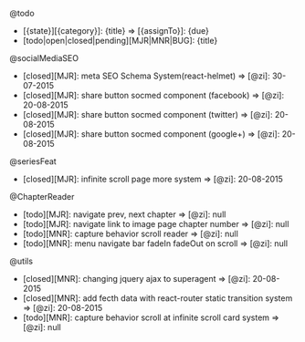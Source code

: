 @todo
- [{state}][{category}]: {title} => [{assignTo}]: {due}
- [todo|open|closed|pending][MJR|MNR|BUG]: {title}

@socialMediaSEO
- [closed][MJR]: meta SEO Schema System(react-helmet) => [@zi]: 30-07-2015
- [closed][MJR]: share button socmed component (facebook) => [@zi]: 20-08-2015
- [closed][MJR]: share button socmed component (twitter) => [@zi]: 20-08-2015
- [closed][MJR]: share button socmed component (google+) => [@zi]: 20-08-2015

@seriesFeat
- [closed][MJR]: infinite scroll page more system => [@zi]: 20-08-2015

@ChapterReader
- [todo][MJR]: navigate prev, next chapter => [@zi]: null
- [todo][MJR]: navigate link to image page chapter number => [@zi]: null
- [todo][MNR]: capture behavior scroll reader => [@zi]: null
- [todo][MNR]: menu navigate bar fadeIn fadeOut on scroll => [@zi]: null

@utils
- [closed][MNR]: changing jquery ajax to superagent => [@zi]: 20-08-2015
- [closed][MNR]: add fecth data with react-router static transition system => [@zi]: 20-08-2015
- [todo][MNR]: capture behavior scroll at infinite scroll card system => [@zi]: null